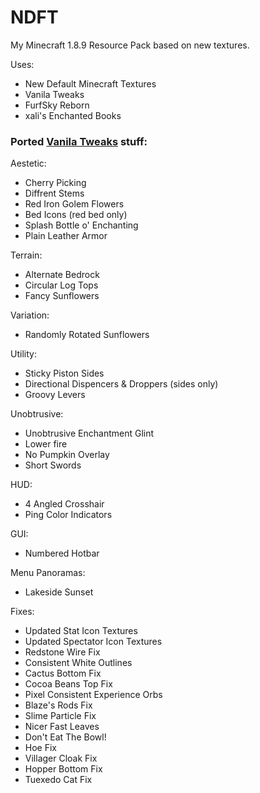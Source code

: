 # NDFT

My Minecraft 1.8.9 Resource Pack based on new textures.

Uses:

- New Default Minecraft Textures
- Vanila Tweaks
- FurfSky Reborn
- xali's Enchanted Books

### Ported [Vanila Tweaks](https://vanillatweaks.net/picker/resource-packs/) stuff:

Aestetic:

- Cherry Picking
- Diffrent Stems
- Red Iron Golem Flowers
- Bed Icons (red bed only)
- Splash Bottle o' Enchanting
- Plain Leather Armor

Terrain:

- Alternate Bedrock
- Circular Log Tops
- Fancy Sunflowers

Variation:

- Randomly Rotated Sunflowers

Utility:

- Sticky Piston Sides
- Directional Dispencers & Droppers (sides only)
- Groovy Levers

Unobtrusive:

- Unobtrusive Enchantment Glint
- Lower fire
- No Pumpkin Overlay
- Short Swords

HUD:

- 4 Angled Crosshair
- Ping Color Indicators

GUI:

- Numbered Hotbar

Menu Panoramas:

- Lakeside Sunset

Fixes:

- Updated Stat Icon Textures
- Updated Spectator Icon Textures
- Redstone Wire Fix
- Consistent White Outlines
- Cactus Bottom Fix
- Cocoa Beans Top Fix
- Pixel Consistent Experience Orbs
- Blaze's Rods Fix
- Slime Particle Fix
- Nicer Fast Leaves
- Don't Eat The Bowl!
- Hoe Fix
- Villager Cloak Fix
- Hopper Bottom Fix
- Tuexedo Cat Fix
